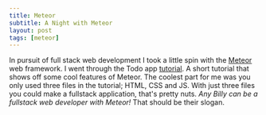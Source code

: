 ```yaml
---
title: Meteor
subtitle: A Night with Meteor
layout: post
tags: [meteor]
---
```


In pursuit of full stack web development I took a little spin with the [Meteor](https://www.meteor.com/) web framework.  I went through the Todo app [tutorial](https://www.meteor.com/tutorials/blaze/creating-an-app).  A short tutorial that shows off some cool features of Meteor.  The coolest part for me was you only used three files in the tutorial; HTML, CSS and JS.  With just three files you could make a fullstack application, that's pretty nuts.  _Any Billy can be a fullstack web developer with Meteor!_ That should be their slogan.
